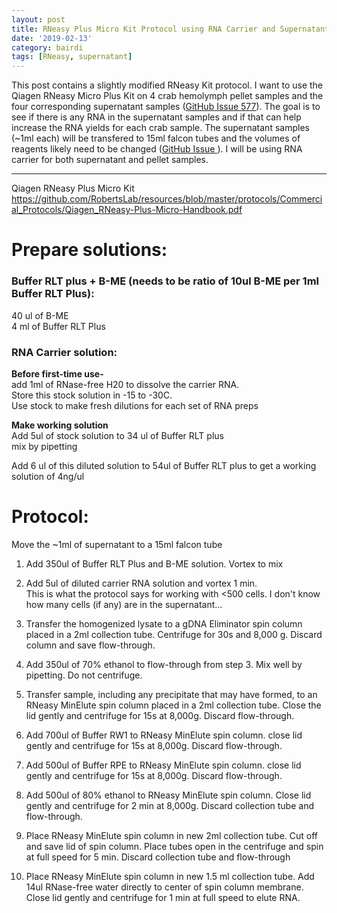 ```yaml
---
layout: post
title: RNeasy Plus Micro Kit Protocol using RNA Carrier and Supernatant
date: '2019-02-13'
category: bairdi
tags: [RNeasy, supernatant]
---
```

This post contains a slightly modified RNeasy Kit protocol. I want to use the Qiagen RNeasy Micro Plus Kit on 4 crab hemolymph pellet samples and the four corresponding supernatant samples ([GitHub Issue 577](https://github.com/RobertsLab/resources/issues/577)). The goal is to see if there is any RNA in the supernatant samples and if that can help increase the RNA yields for each crab sample. The supernatant samples (~1ml each) will be transfered to 15ml falcon tubes and the volumes of reagents likely need to be changed ([GitHub Issue ]()). I will be using RNA carrier for both supernatant and pellet samples. 

---

Qiagen RNeasy Plus Micro Kit
https://github.com/RobertsLab/resources/blob/master/protocols/Commercial_Protocols/Qiagen_RNeasy-Plus-Micro-Handbook.pdf


# Prepare solutions:

### Buffer RLT plus + B-ME (needs to be ratio of 10ul B-ME per 1ml Buffer RLT Plus):       
40 ul of B-ME        
4  ml of Buffer RLT Plus      

### RNA Carrier solution: 
**Before first-time use-**       
add 1ml of RNase-free H20 to dissolve the carrier RNA.       
Store this stock solution in -15 to -30C.       
Use stock to make fresh dilutions for each set of RNA preps    

**Make working solution**      
Add 5ul of stock solution to 34 ul of Buffer RLT plus        
mix by pipetting

Add 6 ul of this diluted solution to 54ul of Buffer RLT plus to get a working solution of 4ng/ul


# Protocol: 

Move the ~1ml of supernatant to a 15ml falcon tube

1. Add 350ul of Buffer RLT Plus and B-ME solution. Vortex to mix 

2. Add 5ul of diluted carrier RNA solution and vortex 1 min.        
This is what the protocol says for working with <500 cells. I don't know how  many cells (if any) are in the supernatant...

3. Transfer the homogenized lysate to a gDNA Eliminator spin column placed in a 2ml collection tube. Centrifuge for 30s and 8,000 g. Discard column and save flow-through. 

4. Add 350ul of 70% ethanol to flow-through from step 3. Mix well by pipetting. Do not centrifuge. 

5. Transfer sample, including any precipitate that may have formed, to an RNeasy MinElute  spin column placed in a 2ml collection tube. Close the lid gently and centrifuge for 15s at 8,000g. Discard flow-through. 

6. Add 700ul of Buffer RW1 to RNeasy MinElute spin column. close lid gently and centrifuge for 15s at 8,000g. Discard flow-through. 

7. Add 500ul of Buffer RPE to RNeasy MinElute spin column. close lid gently and centrifuge for 15s at 8,000g. Discard flow-through. 

8. Add 500ul of 80% ethanol to RNeasy MinElute spin column. Close lid gently and centrifuge for 2 min at 8,000g. Discard collection tube and flow-through. 

9. Place RNeasy MinElute spin column in new 2ml collection tube. Cut off and save lid of spin column. Place tubes open in the centrifuge and spin at full speed for 5 min. Discard collection tube and flow-through 

10. Place RNeasy MinElute spin column in new 1.5 ml collection tube. Add 14ul RNase-free water directly to center of spin column membrane. Close lid gently and centrifuge for 1 min at full speed to elute RNA. 

